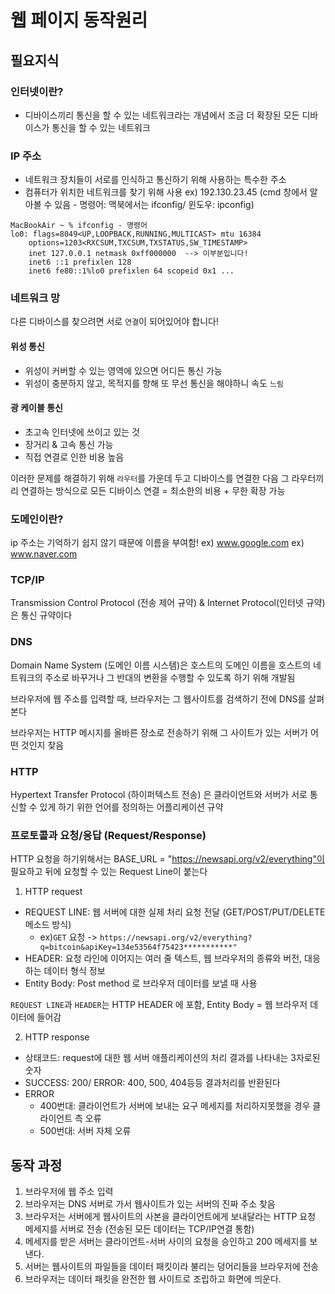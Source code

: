 # 웹 페이지 동작원리 

## 필요지식

### 인터넷이란?
- 디바이스끼리 통신을 할 수 있는 네트워크라는 개념에서 조금 더 확장된 모든 디바이스가 통신을 할 수 있는 네트워크
  
### IP 주소
- 네트워크 장치들이 서로를 인식하고 통신하기 위해 사용하는 특수한 주소
- 컴퓨터가 위치한 네트워크를 찾기 위해 사용
ex) 192.130.23.45 (cmd 창에서 알아볼 수 있음 - 명령어: 맥북에서는 ifconfig/ 윈도우: ipconfig)
```
MacBookAir ~ % ifconfig - 명령어
lo0: flags=8049<UP,LOOPBACK,RUNNING,MULTICAST> mtu 16384
	options=1203<RXCSUM,TXCSUM,TXSTATUS,SW_TIMESTAMP>
	inet 127.0.0.1 netmask 0xff000000  --> 이부분입니다!
	inet6 ::1 prefixlen 128 
	inet6 fe80::1%lo0 prefixlen 64 scopeid 0x1 ...
```
### 네트워크 망

다른 디바이스를 찾으려면 서로 `연결`이 되어있어야 합니다! 

#### 위성 통신
- 위성이 커버할 수 있는 영역에 있으면 어디든 통신 가능
- 위성이 충분하지 않고, 목적지를 향해 또 무선 통신을 해야하니 속도 `느림`
  
#### 광 케이블 통신
- 초고속 인터넷에 쓰이고 있는 것
- 장거리 & 고속 통신 가능
- 직접 연결로 인한 비용 높음

이러한 문제를 해결하기 위해 `라우터`를 가운데 두고 디바이스를 연결한 다음 그 라우터끼리 연결하는 방식으로 모든 디바이스 연결
= 최소한의 비용 + 무한 확장 가능

### 도메인이란?
ip 주소는 기억하기 쉽지 않기 때문에 이름을 부여함!
ex) www.google.com
ex) www.naver.com

### TCP/IP
Transmission Control Protocol (전송 제어 규약) & Internet Protocol(인터넷 규약) 은 통신 규약이다

### DNS
Domain Name System (도메인 이름 시스템)은 호스트의 도메인 이름을 호스트의 네트워크의 주소로 바꾸거나 그 반대의 변환을 수행할 수 있도록 하기 위해 개발됨

브라우저에 웹 주소를 입력할 때, 브라우저는 그 웹사이트를 검색하기 전에 DNS를 살펴본다

브라우저는 HTTP 메시지를 올바른 장소로 전송하기 위해 그 사이트가 있는 서버가 어떤 것인지 찾음

### HTTP 
Hypertext Transfer Protocol (하이퍼텍스트 전송) 은 클라이언트와 서버가 서로 통신할 수 있게 하기 위한 언어를 정의하는 어플리케이션 규약

### 프로토콜과 요청/응답 (Request/Response)
HTTP 요청을 하기위해서는 BASE_URL = "https://newsapi.org/v2/everything"이 필요하고 뒤에 요청할 수 있는 Request Line이 붙는다
1. HTTP request
  - REQUEST LINE: 웹 서버에 대한 실제 처리 요청 전달 (GET/POST/PUT/DELETE 메소드 방식) 
     * ex)`GET` 요청 ->  `https://newsapi.org/v2/everything?q=bitcoin&apiKey=134e53564f75423***********"`
  - HEADER: 요청 라인에 이어지는 여러 줄 텍스트, 웹 브라우저의 종류와 버전, 대응하는 데이터 형식 정보
  - Entity Body: Post method 로 브라우저 데이터를 보낼 때 사용

`REQUEST LINE`과 `HEADER`는 HTTP HEADER 에 포함, Entity Body = 웹 브라우저 데이터에 들어감

2. HTTP response
  - 상태코드: request에 대한 웹 서버 애플리케이션의 처리 결과를 나타내는 3자로된 숫자
  - SUCCESS: 200/ ERROR: 400, 500, 404등등 결과처리를 반환된다
  - ERROR
    - 400번대: 클라이언트가 서버에 보내는 요구 메세지를 처리하지못했을 경우 클라이언트 측 오류
    - 500번대: 서버 자체 오류 

## 동작 과정

1. 브라우저에 웹 주소 입력
2. 브라우저는 DNS 서버로 가서 웹사이트가 있는 서버의 진짜 주소 찾음
3. 브라우저는 서버에게 웹사이트의 사본을 클라이언트에게 보내달라는 HTTP 요청 메세지를 서버로 전송 (전송된 모든 데이터는 TCP/IP연결 통함)
4. 메세지를 받은 서버는 클라이언트-서버 사이의 요청을 승인하고 200 메세지를 보낸다.
5. 서버는 웹사이트의 파일들을 데이터 패킷이라 불리는 덩어리들을 브라우저에 전송
6. 브라우저는 데이터 패킷을 완전한 웹 사이트로 조립하고 화면에 띄운다.





